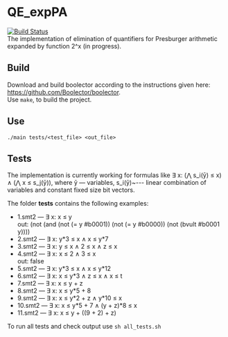 # QE_expPA
[![Build Status](https://travis-ci.org/AnzhelaSukhanova/QE_expPA.svg?branch=main)](https://travis-ci.org/AnzhelaSukhanova/QE_expPA)  
The implementation of elimination of quantifiers for Presburger arithmetic expanded by function 2^x (in progress).

## Build
Download and build boolector according to the instructions given here: https://github.com/Boolector/boolector.  
Use `make`, to build the project.

## Use
`./main tests/<test_file> <out_file>`

## Tests
The implementation is currently working for formulas like ∃ x: (⋀ s\_i(ȳ) ≤ x) ∧ (⋀ x ≤ s\_j(ȳ)), where ȳ — variables, s\_i(ȳ)~--- linear combination of variables and constant fixed size bit vectors.  

The folder **tests** contains the following examples:  
* 1.smt2 — ∃ x: x ≤ y  
out: (not (and (not (= y #b0001)) (not (= y #b0000)) (not (bvult #b0001 y))))  
* 2.smt2 — ∃ x: y\*3 ≤ x ∧ x ≤ y\*7  
* 3.smt2 — ∃ x: y ≤ x ∧ 2 ≤ x ∧ z ≤ x   
* 4.smt2 — ∃ x: x ≤ 2 ∧ 3 ≤ x  
out: false  
* 5.smt2 — ∃ x: y\*3 ≤ x ∧ x ≤ y\*12  
* 6.smt2 — ∃ x: x ≤ y\*3 ∧ z ≤ x ∧ x ≤ t  
* 7.smt2 — ∃ x: x ≤ y + z  
* 8.smt2 — ∃ x: x ≤ y\*5 + 8  
* 9.smt2 — ∃ x: x ≤ y\*2 + z ∧ y\*10 ≤ x  
* 10.smt2 — ∃ x: x ≤ y\*5 + 7 ∧ (y + z)\*8 ≤ x  
* 11.smt2 — ∃ x: x ≤ y + ((9 + 2) + z)  

To run all tests and check output use `sh all_tests.sh`
